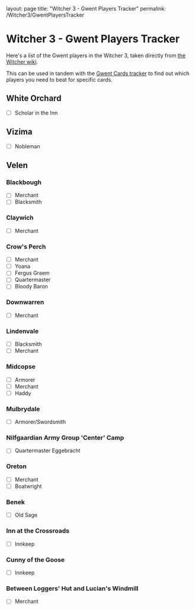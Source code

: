 layout: page
title: "Witcher 3 - Gwent Players Tracker"
permalink: /Witcher3/GwentPlayersTracker

# Witcher 3 - Gwent Players Tracker

Here's a list of the Gwent players in the Witcher 3, taken directly from [the Witcher wiki]().

This can be used in tandem with the [Gwent Cards tracker](www.gwentcards.com) to find out which players you need to beat for specific cards.

## White Orchard

- [ ] Scholar in the Inn


## Vizima

- [ ] Nobleman


## Velen

### Blackbough
- [ ] Merchant
- [ ] Blacksmith

### Claywich
- [ ] Merchant

### Crow's Perch
- [ ] Merchant
- [ ] Yoana
- [ ] Fergus Graem
- [ ] Quartermaster
- [ ] Bloody Baron

### Downwarren
- [ ] Merchant

### Lindenvale
- [ ] Blacksmith
- [ ] Merchant

### Midcopse
- [ ] Armorer
- [ ] Merchant
- [ ] Haddy

### Mulbrydale
- [ ] Armorer/Swordsmith

### Nilfgaardian Army Group 'Center' Camp
- [ ] Quartermaster Eggebracht

### Oreton
- [ ] Merchant
- [ ] Boatwright

### Benek
- [ ] Old Sage

### Inn at the Crossroads
- [ ] Innkeep

### Cunny of the Goose
- [ ] Innkeep

### Between Loggers' Hut and Lucian's Windmill
- [ ] Merchant